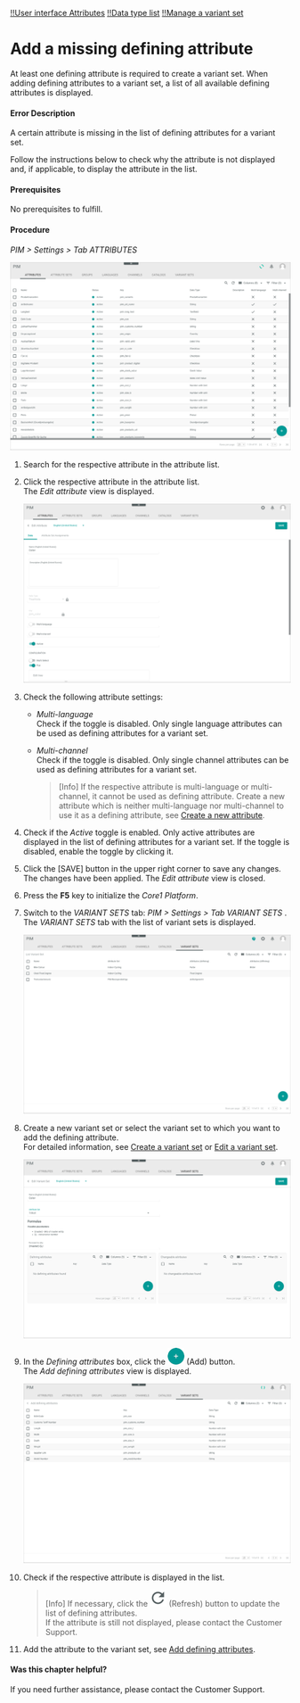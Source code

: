 [!!User interface Attributes](../UserInterface/03a_Attributes.md)
[!!Data type list](../../Datahub/UserInterface/04_DataTypeList.md)
[!!Manage a variant set](../Integration/07_ManageVariantSets.md)


# Add a missing defining attribute

At least one defining attribute is required to create a variant set. When adding defining attributes to a variant set, a list of all available defining attributes is displayed.  

#### Error Description

A certain attribute is missing in the list of defining attributes for a variant set.

Follow the instructions below to check why the attribute is not displayed and, if applicable, to display the attribute in the list.

#### Prerequisites

No prerequisites to fulfill.

#### Procedure

*PIM > Settings > Tab ATTRIBUTES*

![Attributes](../../Assets/Screenshots/PIM/Settings/Attributes/Attributes.png "[Attributes]")

1. Search for the respective attribute in the attribute list.

2. Click the respective attribute in the attribute list.   
    The *Edit attribute* view is displayed.

    ![Edit attribute](../../Assets/Screenshots/PIM/Settings/Attributes/EditAttribute_Data.png "[Edit attribute]")

3. Check the following attribute settings:
    - *Multi-language*      
        Check if the toggle is disabled. Only single language attributes can be used as defining attributes for a variant set.
    - *Multi-channel*      
        Check if the toggle is disabled. Only single channel attributes can be used as defining attributes for a variant set.

        > [Info] If the respective attribute is multi-language or multi-channel, it cannot be used as defining attribute. Create a new attribute which is neither multi-language nor multi-channel to use it as a defining attribute, see [Create a new attribute](../Integration/01_ManageAttributes.md#create-an-attribute).    

4. Check if the *Active* toggle is enabled. Only active attributes are displayed in the list of defining attributes for a variant set. If the toggle is disabled, enable the toggle by clicking it.

5. Click the [SAVE] button in the upper right corner to save any changes.   
    The changes have been applied. The *Edit attribute* view is closed.

6. Press the **F5** key to initialize the *Core1 Platform*.

7. Switch to the *VARIANT SETS* tab: *PIM > Settings > Tab VARIANT SETS* .      
    The *VARIANT SETS* tab with the list of variant sets is displayed.

    ![Variant sets](../../Assets/Screenshots/PIM/Settings/VariantSets/VariantSets.png "[Variant sets]")

8. Create a new variant set or select the variant set to which you want to add the defining attribute.   
  For detailed information, see [Create a variant set](../Integration/07_ManageVariantSets.md#create-a-variant-set) or [Edit a variant set](../Integration/07_ManageVariantSets.md#edit-a-variant-set).

    ![Formulas](../../Assets/Screenshots/PIM/Settings/VariantSets/Formulas.png "[Formulas]")

9. In the *Defining attributes* box, click the ![Add](../../Assets/Icons/Plus01.png "[Add]") (Add) button.    
    The *Add defining attributes* view is displayed.

    ![Add defining attributes](../../Assets/Screenshots/PIM/Settings/VariantSets/AddDefiningAttributes.png "[Add defining attributes]")

10. Check if the respective attribute is displayed in the list.

    > [Info] If necessary, click the ![Refresh](../../Assets/Icons/Refresh01.png "[Refresh]") (Refresh) button to update the list of defining attributes.    
    If the attribute is still not displayed, please contact the Customer Support.    

11. Add the attribute to the variant set, see [Add defining attributes](../Integration/07_ManageVariantSets.md#add-defining-attributes).



#### Was this chapter helpful?

If you need further assistance, please contact the Customer Support.
